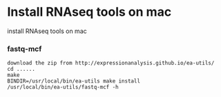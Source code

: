 # Install RNAseq tools on mac
install RNAseq tools on mac

### fastq-mcf
```
download the zip from http://expressionanalysis.github.io/ea-utils/
cd ......
make
BINDIR=/usr/local/bin/ea-utils make install
/usr/local/bin/ea-utils/fastq-mcf -h
```
